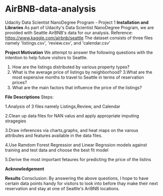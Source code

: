 # AirBNB-data-analysis
Udacity Data Scientist NanoDegree Program - Project 1
**Installation and Libraries**
As part of Udacity's Data Scientist NanoDegree Program, we are provided with Seattle AirBNB's data for our analysis.
Reference: https://www.kaggle.com/airbnb/seattle
The dataset consists of three files namely 'listings.csv', 'review.csv', and 'calendar.csv'

**Project Motivation**
We attempt to answer the following questions with the intention to help future visitors to Seattle.
1. How are the listings distributed by various property types?
2. What is the average price of listings by neighborhood?
3.What are the most expensive months to travel to Seattle in terms of reservation prices?
4. What are the main factors that influence the price of the listings?

**File Descriptions**
Steps:

1.Analysis of 3 files namely Listings,Review, and Calendar

2.Clean up data files for NAN valus and apply appropriate imputing stragegies

3.Draw inferences via charts,graphs, and heat maps on the varous attributes and features available in the data files.

4.Use Ramdom Forest Regressior and Linear Regrssion models against training and test data and choose the best fit model

5.Derive the most important fetaures for predicting the price of the listins

**Acknowledgement**

**Results**
Consclusion:
By answering the above questions, I hope to have certain data points handy for visitors to look into before thay make their next reservation and stay at one of Seattle's AriBNB locations.
